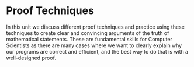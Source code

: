 # Proof Techniques
In this unit we discuss different proof techniques
and practice using these techniques to create clear and convincing arguments
of the truth of mathematical statements. These are fundamental skills for
Computer Scientists as there are many cases where we want to clearly explain why
our programs are correct and efficient, and the best way to do that is with a
well-designed proof.

